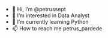 - 👋 Hi, I’m @petrussept
- 👀 I’m interested in Data Analyst
- 🌱 I’m currently learning Python
- 📫 How to reach me petrus_pardede

<!---
petrussept/petrussept is a ✨ special ✨ repository because its `README.md` (this file) appears on your GitHub profile.
You can click the Preview link to take a look at your changes.
--->
